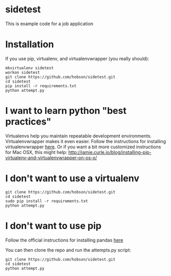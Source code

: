 # sidetest

This is example code for a job application

# Installation

If you use pip, virtualenv, and virtualenvwrapper (you really should):

    mkvirtualenv sidetest
    workon sidetest
    git clone https://github.com/hobson/sidetest.git
    cd sidetest
    pip install -r requirements.txt
    python attempt.py

# I want to learn python "best practices"

Virtualenvs help you maintain repeatable development environments. Virtualenvwrapper makes it even easier. Follow the instructions for installing virtualenvwrapper [here](http://virtualenvwrapper.readthedocs.org/en/latest/install.html). Or if you want a bit more customized instructions for Mac OSX, this might help: http://jamie.curle.io/blog/installing-pip-virtualenv-and-virtualenvwrapper-on-os-x/

# I don't want to use a virtualenv

    git clone https://github.com/hobson/sidetest.git
    cd sidetest
    sudo pip install -r requirements.txt
    python attempt.py

# I don't want to use pip

Follow the official instructions for installing pandas [here](http://pandas.pydata.org/pandas-docs/stable/install.html)

You can then clone the repo and run the attempts.py script:

    git clone https://github.com/hobson/sidetest.git
    cd sidetest
    python attempt.py
